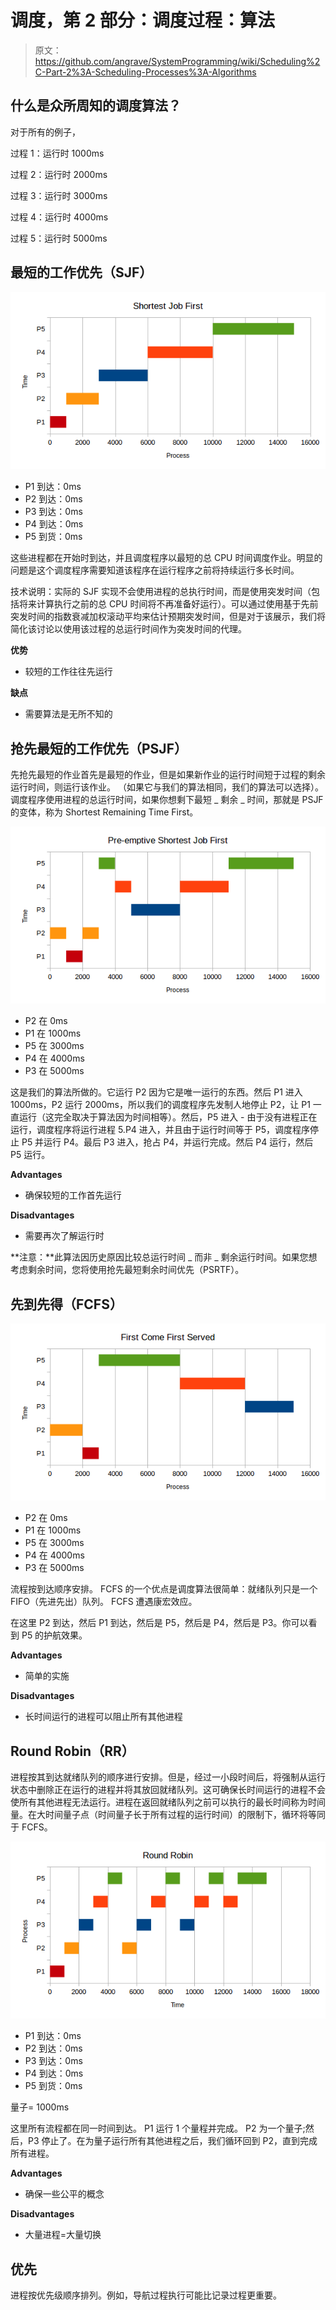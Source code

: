 # 调度，第 2 部分：调度过程：算法

> 原文：<https://github.com/angrave/SystemProgramming/wiki/Scheduling%2C-Part-2%3A-Scheduling-Processes%3A-Algorithms>

## 什么是众所周知的调度算法？

对于所有的例子，

过程 1：运行时 1000ms

过程 2：运行时 2000ms

过程 3：运行时 3000ms

过程 4：运行时 4000ms

过程 5：运行时 5000ms

## 最短的工作优先（SJF）

![](img/aacd324af23dbabdf0c8511652cfadb2.jpg)

*   P1 到达：0ms
*   P2 到达：0ms
*   P3 到达：0ms
*   P4 到达：0ms
*   P5 到货：0ms

这些进程都在开始时到达，并且调度程序以最短的总 CPU 时间调度作业。明显的问题是这个调度程序需要知道该程序在运行程序之前将持续运行多长时间。

技术说明：实际的 SJF 实现不会使用进程的总执行时间，而是使用突发时间（包括将来计算执行之前的总 CPU 时间将不再准备好运行）。可以通过使用基于先前突发时间的指数衰减加权滚动平均来估计预期突发时间，但是对于该展示，我们将简化该讨论以使用该过程的总运行时间作为突发时间的代理。

**优势**

*   较短的工作往往先运行

**缺点**

*   需要算法是无所不知的

## 抢先最短的工作优先（PSJF）

先抢先最短的作业首先是最短的作业，但是如果新作业的运行时间短于过程的剩余运行时间，则运行该作业。 （如果它与我们的算法相同，我们的算法可以选择）。调度程序使用进程的总运行时间，如果你想剩下最短 _ 剩余 _ 时间，那就是 PSJF 的变体，称为 Shortest Remaining Time First。

![](img/a939273ec986aaa3938cdbe2867a08e2.jpg)

*   P2 在 0ms
*   P1 在 1000ms
*   P5 在 3000ms
*   P4 在 4000ms
*   P3 在 5000ms

这是我们的算法所做的。它运行 P2 因为它是唯一运行的东西。然后 P1 进入 1000ms，P2 运行 2000ms，所以我们的调度程序先发制人地停止 P2，让 P1 一直运行（这完全取决于算法因为时间相等）。然后，P5 进入 - 由于没有进程正在运行，调度程序将运行进程 5.P4 进入，并且由于运行时间等于 P5，调度程序停止 P5 并运行 P4。最后 P3 进入，抢占 P4，并运行完成。然后 P4 运行，然后 P5 运行。

**Advantages**

*   确保较短的工作首先运行

**Disadvantages**

*   需要再次了解运行时

**注意：**此算法因历史原因比较总运行时间 _ 而非 _ 剩余运行时间。如果您想考虑剩余时间，您将使用抢先最短剩余时间优先（PSRTF）。

## 先到先得（FCFS）

![](img/3332236e74b2fb5bdc6e33bec4ce909e.jpg)

*   P2 在 0ms
*   P1 在 1000ms
*   P5 在 3000ms
*   P4 在 4000ms
*   P3 在 5000ms

流程按到达顺序安排。 FCFS 的一个优点是调度算法很简单：就绪队列只是一个 FIFO（先进先出）队列。 FCFS 遭遇康宏效应。

在这里 P2 到达，然后 P1 到达，然后是 P5，然后是 P4，然后是 P3。你可以看到 P5 的护航效果。

**Advantages**

*   简单的实施

**Disadvantages**

*   长时间运行的进程可以阻止所有其他进程

## Round Robin（RR）

进程按其到达就绪队列的顺序进行安排。但是，经过一小段时间后，将强制从运行状态中删除正在运行的进程并将其放回就绪队列。这可确保长时间运行的进程不会使所有其他进程无法运行。进程在返回就绪队列之前可以执行的最长时间称为时间量。在大时间量子点（时间量子长于所有过程的运行时间）的限制下，循环将等同于 FCFS。

![](img/332fa7df9feb67953e1554176b74fd84.jpg)

*   P1 到达：0ms
*   P2 到达：0ms
*   P3 到达：0ms
*   P4 到达：0ms
*   P5 到货：0ms

量子= 1000ms

这里所有流程都在同一时间到达。 P1 运行 1 个量程并完成。 P2 为一个量子;然后，P3 停止了。在为量子运行所有其他进程之后，我们循环回到 P2，直到完成所有进程。

**Advantages**

*   确保一些公平的概念

**Disadvantages**

*   大量进程=大量切换

## 优先

进程按优先级顺序排列。例如，导航过程执行可能比记录过程更重要。